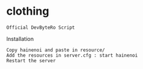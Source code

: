 # clothing
    Official DevByteRo Script   

Installation

  
    Copy hainenoi and paste in resource/
    Add the resources in server.cfg : start hainenoi
    Restart the server

  
